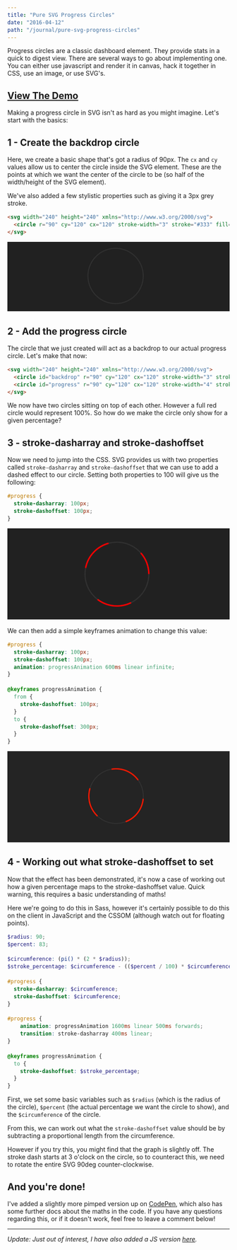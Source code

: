 ```yaml
---
title: "Pure SVG Progress Circles"
date: "2016-04-12"
path: "/journal/pure-svg-progress-circles"
---
```

Progress circles are a classic dashboard element. They provide stats in a quick to digest view. There are several ways to go about implementing one. You can either use javascript and render it in canvas, hack it together in CSS, use an image, or use SVG's.

## [View The Demo](http://codepen.io/alexpate/pen/NNBEoq)

Making a progress circle in SVG isn't as hard as you might imagine. Let's start with the basics:

## 1 - Create the backdrop circle

Here, we create a basic shape that's got a radius of 90px. The `cx` and `cy` values allow us to center the circle inside the SVG element. These are the points at which we want the center of the circle to be (so half of the width/height of the SVG element).

We've also added a few stylistic properties such as giving it a 3px grey stroke.

```html
<svg width="240" height="240" xmlns="http://www.w3.org/2000/svg">
  <circle r="90" cy="120" cx="120" stroke-width="3" stroke="#333" fill="none"/>
</svg>
```
![SVG progress circle base](./svg_progress_circle_one.png)


## 2 - Add the progress circle

The circle that we just created will act as a backdrop to our actual progress circle. Let's make that now:

```html
<svg width="240" height="240" xmlns="http://www.w3.org/2000/svg">
  <circle id="backdrop" r="90" cy="120" cx="120" stroke-width="3" stroke="#333" fill="none"/>
  <circle id="progress" r="90" cy="120" cx="120" stroke-width="4" stroke="red"  fill="none"/>
</svg>
```

We now have two circles sitting on top of each other. However a full red circle would represent 100%. So how do we make the circle only show for a given percentage?

## 3 - stroke-dasharray and stroke-dashoffset

Now we need to jump into the CSS. SVG provides us with two properties called `stroke-dasharray` and `stroke-dashoffset` that we can use to add a dashed effect to our circle. Setting both properties to 100 will give us the following:

```css
#progress {
  stroke-dasharray: 100px;
  stroke-dashoffset: 100px;
}
```

![SVG progress circle build](./svg_progress_circle_two.png)

We can then add a simple keyframes animation to change this value:

```css
#progress {
  stroke-dasharray: 100px;
  stroke-dashoffset: 100px;
  animation: progressAnimation 600ms linear infinite;
}

@keyframes progressAnimation {
  from {
    stroke-dashoffset: 100px;
  }
  to {
    stroke-dashoffset: 300px;
  }
}
```
![Offsetting](./svg_progress_offset.gif)

## 4 - Working out what stroke-dashoffset to set

Now that the effect has been demonstrated, it's now a case of working out how a given percentage maps to the stroke-dashoffset value. Quick warning, this requires a basic understanding of maths!

Here we're going to do this in Sass, however it's certainly possible to do this on the client in JavaScript and the CSSOM (although watch out for floating points).

```scss
$radius: 90;
$percent: 83;

$circumference: (pi() * (2 * $radius));
$stroke_percentage: $circumference - (($percent / 100) * $circumference);

#progress {
  stroke-dasharray: $circumference;
  stroke-dashoffset: $circumference;
}

#progress {
    animation: progressAnimation 1600ms linear 500ms forwards;
    transition: stroke-dasharray 400ms linear;
}

@keyframes progressAnimation {
  to {
    stroke-dashoffset: $stroke_percentage;
  }
}
```

First, we set some basic variables such as `$radius` (which is the radius of the circle), `$percent` (the actual percentage we want the circle to show), and the `$circumference` of the circle.

From this, we can work out what the `stroke-dashoffset` value should be by subtracting a proportional length from the circumference.

However if you try this, you might find that the graph is slightly off. The stroke dash starts at 3 o'clock on the circle, so to counteract this, we need to rotate the entire SVG 90deg counter-clockwise.

## And you're done!

I've added a slightly more pimped version up on [CodePen](http://codepen.io/alexpate/pen/NNBEoq), which also has some further docs about the maths in the code. If you have any questions regarding this, or if it doesn't work, feel free to leave a comment below!

* * *
*Update: Just out of interest, I have also added a JS version [here](http://codepen.io/alexpate/pen/wGxVZd).*
